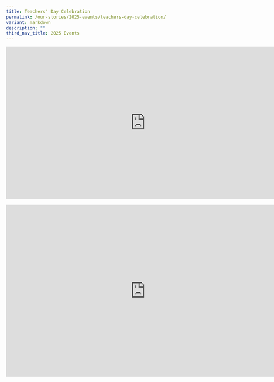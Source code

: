 ```yaml
---
title: Teachers' Day Celebration
permalink: /our-stories/2025-events/teachers-day-celebration/
variant: markdown
description: ""
third_nav_title: 2025 Events
---
```

<center>
	
<iframe allowfullscreen="" allow="accelerometer; autoplay; clipboard-write; encrypted-media; gyroscope; picture-in-picture; web-share" frameborder="0" title="YouTube video player" src="https://www.youtube.com/embed/PZ15sOx9EnA?si=lrqI7djBilSg3koA" height="415" width="760"></iframe>
<br>
<br>
<iframe allowfullscreen="true" height="469" width="760" frameborder="0" src="https://docs.google.com/presentation/d/e/2PACX-1vS2Zu6sBYrx_nB-RzPXUhMUW-_kkijodeWFxznyHRSwl1ObPdhKwIXCnffIbLMGSS2tsGM32MyEIpov/pubembed?start=true&amp;loop=true&amp;delayms=3000"></iframe>
	
</center>